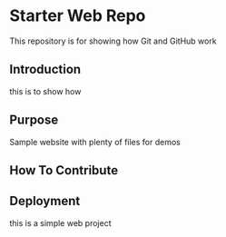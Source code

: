 # Starter Web Repo

This repository is for showing how Git and GitHub work

## Introduction

this is to show how 

## Purpose

Sample website with plenty of files for demos

## How To Contribute

## Deployment

this is a simple web project